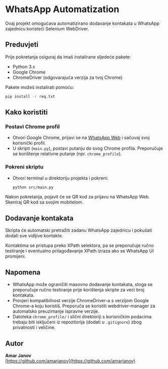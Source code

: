 # WhatsApp Automatization

Ovaj projekt omogućava automatizirano dodavanje kontakata u WhatsApp zajednicu koristeći Selenium WebDriver.

## Preduvjeti

Prije pokretanja osiguraj da imaš instalirane sljedeće pakete:

- Python 3.x
- Google Chrome
- ChromeDriver (odgovarajuća verzija za tvoj Chrome)

Pakete možeš instalirati pomoću:

```sh
pip install -r req.txt
```
## Kako koristiti

### Postavi Chrome profil
- Otvori Google Chrome, prijavi se na [WhatsApp Web](https://web.whatsapp.com) i sačuvaj svoj korisnički profil.
- U skripti (`main.py`), postavi putanju do svog Chrome profila. Preporučuje se korištenje relativne putanje (npr. `chrome_profile`).

### Pokreni skriptu
- Otvori terminal u direktoriju projekta i pokreni:
  ```sh
  python src/main.py

Nakon pokretanja, pojavit će se QR kod za prijavu na WhatsApp Web. Skeniraj QR kod sa svojim mobitelom.

## Dodavanje kontakata

Skripta će automatski pretražiti zadanu WhatsApp zajednicu i pokušati dodati sve vidljive kontakte.

Kontaktima se pristupa preko XPath selektora, pa se preporučuje ručno testiranje i eventualno prilagođavanje XPath izraza ako se WhatsApp UI promijeni.

## Napomena

- WhatsApp može ograničiti masovno dodavanje kontakata, stoga se preporučuje ručno testiranje prije korištenja skripte za veći broj kontakata.
- Provjeri kompatibilnost verzije ChromeDriver-a s verzijom Google Chrome-a koju koristiš. Preporuča se koristiti webdriver-manager za automatsko preuzimanje ispravne verzije.
- Datoteka `chrome_profile/` i slični direktoriji s korisničkim podacima trebaju biti isključeni iz repozitorija (dodati u `.gitignore`) zbog privatnosti i veličine.

## Autor

**Amar Janov**  
[https://github.com/amarjanov](https://github.com/amarjanov)
